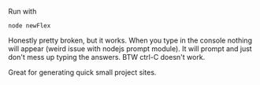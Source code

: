 Run with

```
node newFlex
```

Honestly pretty broken, but it works. When you type in the console nothing will appear (weird issue with nodejs prompt module). It will prompt and just don't mess up typing the answers. BTW ctrl-C doesn't work.

Great for generating quick small project sites.
